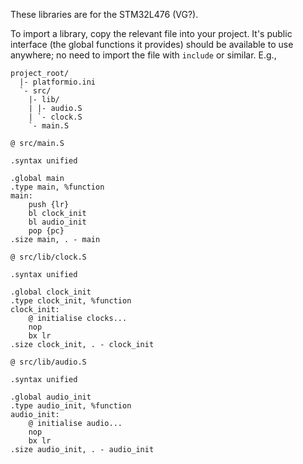 These libraries are for the STM32L476 (VG?).

To import a library, copy the relevant file into your project. It's public interface (the global functions it provides) should be available to use anywhere; no need to import the file with `include` or similar. E.g.,
```
project_root/
  |- platformio.ini
  `- src/
    |- lib/
    | |- audio.S
    | `- clock.S
    `- main.S
```

```
@ src/main.S

.syntax unified

.global main
.type main, %function
main:
    push {lr}
    bl clock_init
    bl audio_init
    pop {pc}
.size main, . - main
```

```
@ src/lib/clock.S

.syntax unified

.global clock_init
.type clock_init, %function
clock_init:
    @ initialise clocks...
    nop
    bx lr
.size clock_init, . - clock_init
```

```
@ src/lib/audio.S

.syntax unified

.global audio_init
.type audio_init, %function
audio_init:
    @ initialise audio...
    nop
    bx lr
.size audio_init, . - audio_init
```